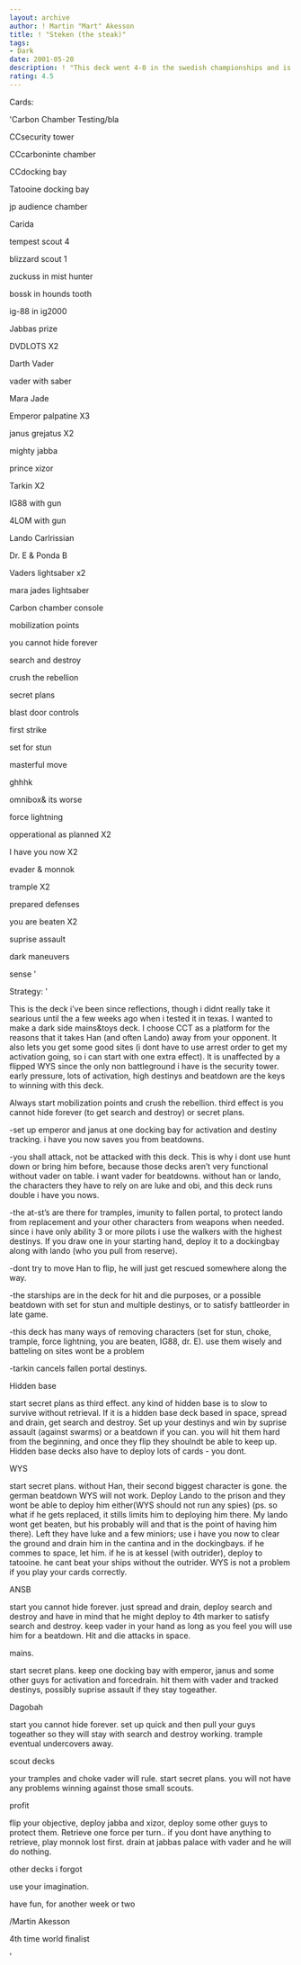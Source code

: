 ```yaml
---
layout: archive
author: ! Martin "Mart" Akesson
title: ! "Steken (the steak)"
tags:
- Dark
date: 2001-05-20
description: ! "This deck went 4-0 in the swedish championships and is the reason i won it. never beaten in tournaments"
rating: 4.5
---
```

Cards: 

'Carbon Chamber Testing/bla


CCsecurity tower

CCcarboninte chamber

CCdocking bay

Tatooine docking bay

jp audience chamber

Carida


tempest scout 4

blizzard scout 1

zuckuss in mist hunter

bossk in hounds tooth 

ig-88 in ig2000


Jabbas prize

DVDLOTS X2

Darth Vader

vader with saber

Mara Jade

Emperor palpatine X3

janus grejatus X2

mighty jabba

prince xizor

Tarkin X2

IG88 with gun

4LOM with gun

Lando Carlrissian

Dr. E & Ponda B


Vaders lightsaber x2

mara jades lightsaber

Carbon chamber console


mobilization points

you cannot hide forever

search and destroy

crush the rebellion

secret plans

blast door controls

first strike


set for stun

masterful move

ghhhk

omnibox& its worse

force lightning

opperational as planned X2

I have you now X2

evader & monnok

trample X2

prepared defenses

you are beaten X2

suprise assault

dark maneuvers

sense '

Strategy: '

This is the deck i’ve been since reflections, though i didnt really take it searious until the a few weeks ago when i tested it in texas. I wanted to make a dark side mains&toys deck. I choose CCT as a platform for the reasons that it takes Han (and often Lando) away from your opponent. It also lets you get some good sites (i dont have to use arrest order to get my activation going, so i can start with one extra effect). It is unaffected by a flipped WYS since the only non battleground i have is the security tower. early pressure, lots of activation, high destinys and beatdown are the keys to winning with this deck. 


Always start mobilization points and crush the rebellion. third effect is you cannot hide forever (to get search and destroy) or secret plans.


-set up emperor and janus at one docking bay for activation and destiny tracking. i have you now saves you from beatdowns.


-you shall attack, not be attacked with this deck. This is why i dont use hunt down or bring him before, because those decks aren’t very functional without vader on table. i want vader for beatdowns. without han or lando, the characters they have to rely on are luke and obi, and this deck runs double i have you nows.


-the at-st’s are there for tramples, imunity to fallen portal, to protect lando from replacement and your other characters from weapons when needed. since i have only ability 3 or more pilots i use the walkers with the highest destinys. If you draw one in your starting hand, deploy it to a dockingbay along with lando (who you pull from reserve).


-dont try to move Han to flip, he will just get rescued somewhere along the way.


-the starships are in the deck for hit and die purposes, or a possible beatdown with set for stun and multiple destinys, or to satisfy battleorder in late game.


-this deck has many ways of removing characters (set for stun, choke, trample, force lightning, you are beaten, IG88, dr. E). use them wisely and batteling on sites wont be a problem


-tarkin cancels fallen portal destinys.




Hidden base


start secret plans as third effect. any kind of hidden base is to slow to survive without retrieval. If it is a hidden base deck based in space, spread and drain, get search and destroy. Set up your destinys and win by suprise assault (against swarms) or a beatdown if you can. you will hit them hard from the beginning, and once they flip they shoulndt be able to keep up. Hidden base decks also have to deploy lots of cards -  you dont.


WYS


start secret plans. without Han, their second biggest character is gone. the german beatdown WYS will not work. Deploy Lando to the prison and they wont be able to deploy him either(WYS should not run any spies) (ps. so what if he gets replaced, it stills limits him to deploying him there. My lando wont get beaten, but his probably will and that is the point of having him there). Left they have luke and a few miniors; use i have you now to clear the ground and drain him in the cantina and in the dockingbays. if he commes to space, let him. if he is at kessel (with outrider), deploy to tatooine. he cant beat your ships without the outrider. WYS is not a problem if you play your cards correctly.


ANSB


start you cannot hide forever. just spread and drain, deploy search and destroy and have in mind that he might deploy to 4th marker to satisfy search and destroy. keep vader in your hand as long as you feel you will use him for a beatdown. Hit and die attacks in space. 


mains.


start secret plans. keep one docking bay with emperor, janus and some other guys for activation and forcedrain. hit them with vader and tracked destinys, possibly suprise assault if they stay togeather.


Dagobah


start you cannot hide forever. set up quick and then pull your guys togeather so they will stay with search and destroy working. trample eventual undercovers away.


scout decks


your tramples and choke vader will rule. start secret plans. you will not have any problems winning against those small scouts.


profit


flip your objective, deploy jabba and xizor, deploy some other guys to protect them. Retrieve one force per turn.. if you dont have anything to retrieve, play monnok lost first. drain at jabbas palace with vader and he will do nothing.


other decks i forgot


use your imagination.


have fun, for another week or two


/Martin Akesson

4th time world finalist


'
